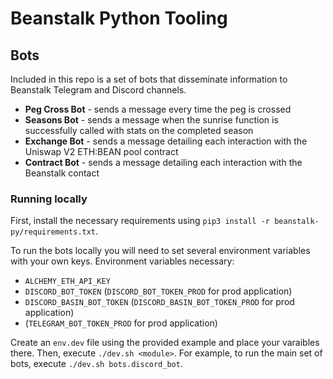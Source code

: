 # Beanstalk Python Tooling

## Bots
Included in this repo is a set of bots that disseminate information to Beanstalk Telegram and Discord channels.
- **Peg Cross Bot** - sends a message every time the peg is crossed
- **Seasons Bot** - sends a message when the sunrise function is successfully called with stats on the completed season
- **Exchange Bot** - sends a message detailing each interaction with the Uniswap V2 ETH:BEAN pool contract
- **Contract Bot** - sends a message detailing each interaction with the Beanstalk contact

### Running locally
First, install the necessary requirements using `pip3 install -r beanstalk-py/requirements.txt`.

To run the bots locally you will need to set several environment variables with your own keys.
Environment variables necessary:
- `ALCHEMY_ETH_API_KEY`
- `DISCORD_BOT_TOKEN` (`DISCORD_BOT_TOKEN_PROD` for prod application)
- `DISCORD_BASIN_BOT_TOKEN` (`DISCORD_BASIN_BOT_TOKEN_PROD` for prod application)
- (`TELEGRAM_BOT_TOKEN_PROD` for prod application)

Create an `env.dev` file using the provided example and place your varaibles there. Then, execute `./dev.sh <module>`. For example, to run the main set of bots, execute `./dev.sh bots.discord_bot`.